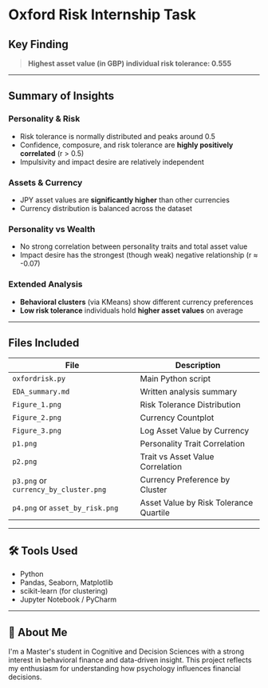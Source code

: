 # Oxford Risk Internship Task



##  Key Finding

> **Highest asset value (in GBP) individual risk tolerance: 0.555**

---

## Summary of Insights

### Personality & Risk
- Risk tolerance is normally distributed and peaks around 0.5
- Confidence, composure, and risk tolerance are **highly positively correlated** (r > 0.5)
- Impulsivity and impact desire are relatively independent

### Assets & Currency
- JPY asset values are **significantly higher** than other currencies
- Currency distribution is balanced across the dataset

### Personality vs Wealth
- No strong correlation between personality traits and total asset value
- Impact desire has the strongest (though weak) negative relationship (r ≈ -0.07)

### Extended Analysis
- **Behavioral clusters** (via KMeans) show different currency preferences
- **Low risk tolerance** individuals hold **higher asset values** on average

---

## Files Included

| File                                | Description                                      |
|-------------------------------------|--------------------------------------------------|
| `oxfordrisk.py`                     | Main Python script                               |
| `EDA_summary.md`                    | Written analysis summary                         |
| `Figure_1.png`                      | Risk Tolerance Distribution                      |
| `Figure_2.png`                      | Currency Countplot                               |
| `Figure_3.png`                      | Log Asset Value by Currency                      |
| `p1.png`                            | Personality Trait Correlation                    |
| `p2.png`                            | Trait vs Asset Value Correlation                 |
| `p3.png` or `currency_by_cluster.png` | Currency Preference by Cluster                |
| `p4.png` or `asset_by_risk.png`    | Asset Value by Risk Tolerance Quartile           |

---

## 🛠️ Tools Used

- Python
- Pandas, Seaborn, Matplotlib
- scikit-learn (for clustering)
- Jupyter Notebook / PyCharm

---

## 🙋 About Me

I'm a Master's student in Cognitive and Decision Sciences with a strong interest in behavioral finance and data-driven insight. This project reflects my enthusiasm for understanding how psychology influences financial decisions.

